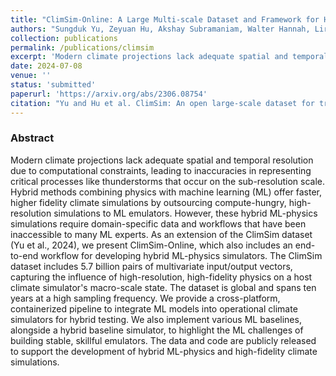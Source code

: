 ```yaml
---
title: "ClimSim-Online: A Large Multi-scale Dataset and Framework for Hybrid ML-physics Climate Emulation"
authors: "Sungduk Yu, Zeyuan Hu, Akshay Subramaniam, Walter Hannah, Liran Peng, Jerry Lin, Mohamed Aziz Bhouri, Ritwik Gupta, Björn Lütjens, Justus C. Will, Gunnar Behrens, Julius J. M. Busecke, Nora Loose, Charles I. Stern, Tom Beucler, Bryce Harrop, Helge Heuer, Benjamin R. Hillman, Andrea Jenney, Nana Liu, **Alistair White**, Tian Zheng, Zhiming Kuang, Fiaz Ahmed, Elizabeth Barnes, Noah D. Brenowitz, Christopher Bretherton, Veronika Eyring, Savannah Ferretti, Nicholas Lutsko, Pierre Gentine, Stephan Mandt, J. David Neelin, Rose Yu, Laure Zanna, Nathan Urban, Janni Yuval, Ryan Abernathey, Pierre Baldi, Wayne Chuang, Yu Huang, Fernando Iglesias-Suarez, Sanket Jantre, Po-Lun Ma, Sara Shamekh, Guang Zhang, Michael Pritchard"
collection: publications
permalink: /publications/climsim
excerpt: 'Modern climate projections lack adequate spatial and temporal resolution due to computational constraints, leading to inaccuracies in representing critical processes like thunderstorms that occur on the sub-resolution scale. Hybrid methods combining physics with machine learning (ML) offer faster, higher fidelity climate simulations by outsourcing compute-hungry, high-resolution simulations to ML emulators. However, these hybrid ML-physics simulations require domain-specific data and workflows that have been inaccessible to many ML experts. As an extension of the ClimSim dataset (Yu et al., 2024), we present ClimSim-Online, which also includes an end-to-end workflow for developing hybrid ML-physics simulators....'
date: 2024-07-08
venue: ''
status: 'submitted'
paperurl: 'https://arxiv.org/abs/2306.08754'
citation: "Yu and Hu et al. ClimSim: An open large-scale dataset for training high-resolution physics emulators in hybrid multi-scale climate simulators. arXiv preprint arXiv:2306.08754, 2024."
---
```

### Abstract
Modern climate projections lack adequate spatial and temporal resolution due to computational constraints, leading to inaccuracies in representing critical processes like thunderstorms that occur on the sub-resolution scale. Hybrid methods combining physics with machine learning (ML) offer faster, higher fidelity climate simulations by outsourcing compute-hungry, high-resolution simulations to ML emulators. However, these hybrid ML-physics simulations require domain-specific data and workflows that have been inaccessible to many ML experts. As an extension of the ClimSim dataset (Yu et al., 2024), we present ClimSim-Online, which also includes an end-to-end workflow for developing hybrid ML-physics simulators. The ClimSim dataset includes 5.7 billion pairs of multivariate input/output vectors, capturing the influence of high-resolution, high-fidelity physics on a host climate simulator's macro-scale state. The dataset is global and spans ten years at a high sampling frequency. We provide a cross-platform, containerized pipeline to integrate ML models into operational climate simulators for hybrid testing. We also implement various ML baselines, alongside a hybrid baseline simulator, to highlight the ML challenges of building stable, skillful emulators. The data and code are publicly released to support the development of hybrid ML-physics and high-fidelity climate simulations. 